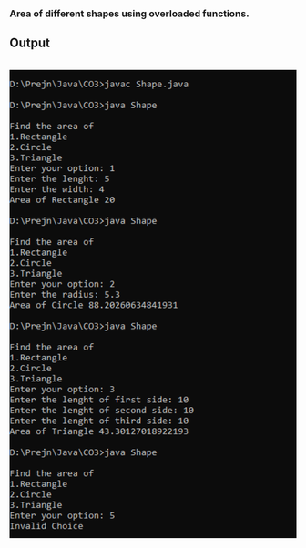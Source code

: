 ### Area of different shapes using overloaded functions.
## Output
<br>
<img src="https://github.com/prejin2310/OOPs-JAVA/blob/0991948ef0d1fdba69b2a1a63d74d490869f8f85/C03/1.Method-Overloading/op.png" width="700"></img><br>
